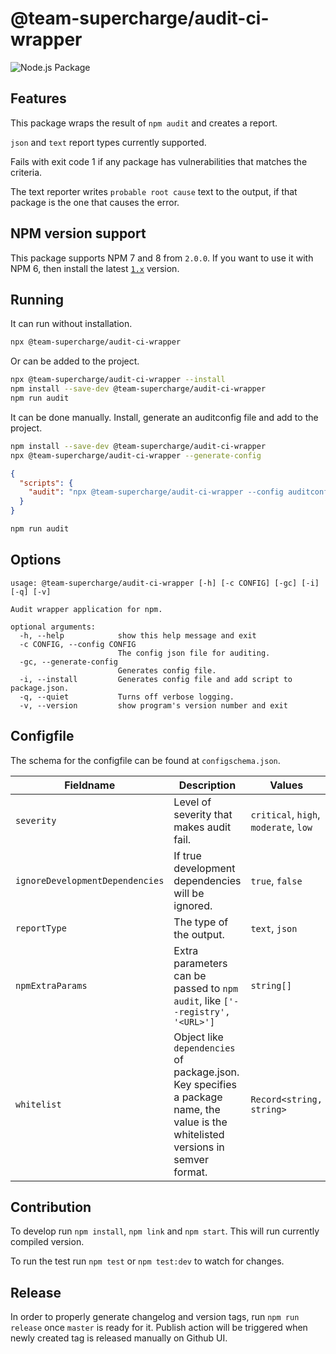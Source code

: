 # @team-supercharge/audit-ci-wrapper

![Node.js Package](https://github.com/team-supercharge/audit-ci-wrapper/workflows/Node.js%20Package/badge.svg)

## Features

This package wraps the result of `npm audit` and creates a report.

`json` and `text` report types currently supported.

Fails with exit code 1 if any package has vulnerabilities that matches the criteria.

The text reporter writes `probable root cause` text to the output, if that package is the one that causes the error.

## NPM version support

This package supports NPM 7 and 8 from `2.0.0`. If you want to use it with NPM 6, then install the latest [`1.x`](https://github.com/team-supercharge/audit-ci-wrapper/tree/v1.x) version.

## Running

It can run without installation.

```bash
npx @team-supercharge/audit-ci-wrapper
```

Or can be added to the project.

```bash
npx @team-supercharge/audit-ci-wrapper --install
npm install --save-dev @team-supercharge/audit-ci-wrapper
npm run audit
```

It can be done manually. Install, generate an auditconfig file and add to the project.

```bash
npm install --save-dev @team-supercharge/audit-ci-wrapper
npx @team-supercharge/audit-ci-wrapper --generate-config
```

```json
{
  "scripts": {
    "audit": "npx @team-supercharge/audit-ci-wrapper --config auditconfig.json"
  }
}
```

```bash
npm run audit
```

## Options

```
usage: @team-supercharge/audit-ci-wrapper [-h] [-c CONFIG] [-gc] [-i] [-q] [-v]

Audit wrapper application for npm.

optional arguments:
  -h, --help            show this help message and exit
  -c CONFIG, --config CONFIG
                        The config json file for auditing.
  -gc, --generate-config
                        Generates config file.
  -i, --install         Generates config file and add script to package.json.
  -q, --quiet           Turns off verbose logging.
  -v, --version         show program's version number and exit
```

## Configfile

The schema for the configfile can be found at `configschema.json`.

| Fieldname | Description | Values |
| --- | --- | --- |
| `severity` | Level of severity that makes audit fail. | `critical`, `high`, `moderate`, `low` |
| `ignoreDevelopmentDependencies` | If true development dependencies will be ignored. | `true`, `false` |
| `reportType` | The type of the output. | `text`, `json` |
| `npmExtraParams` | Extra parameters can be passed to `npm audit`, like `['--registry', '<URL>']` | `string[]` |
| `whitelist` | Object like `dependencies` of package.json. Key specifies a package name, the value is the whitelisted versions in semver format. | `Record<string, string>` |

## Contribution

To develop run `npm install`, `npm link` and `npm start`. This will run currently compiled version.

To run the test run `npm test` or `npm test:dev` to watch for changes.


## Release

In order to properly generate changelog and version tags, run `npm run release` once `master` is ready for it. Publish action will be triggered when newly created tag is released manually on Github UI.